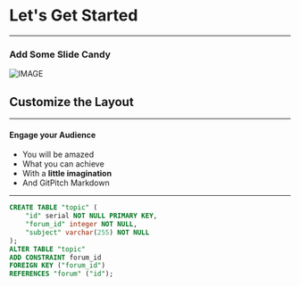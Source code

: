 # Let's Get **Started**

---

### Add Some Slide Candy

![IMAGE](assets/img/presentation.png)

## Customize the Layout

---

#### Engage your Audience

- You will be amazed
- What you can achieve
- With a **little imagination**
- And GitPitch Markdown


---


```sql zoom-18
CREATE TABLE "topic" (
    "id" serial NOT NULL PRIMARY KEY,
    "forum_id" integer NOT NULL,
    "subject" varchar(255) NOT NULL
);
ALTER TABLE "topic"
ADD CONSTRAINT forum_id
FOREIGN KEY ("forum_id")
REFERENCES "forum" ("id");
```




